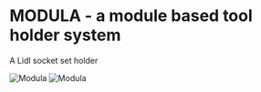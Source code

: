 # MODULA - a module based tool holder system

A Lidl socket set holder

![Modula](Lidl.socket.kit.holder.photo.jpg)
![Modula](Lidl.socket.kit.holder.jpg)
